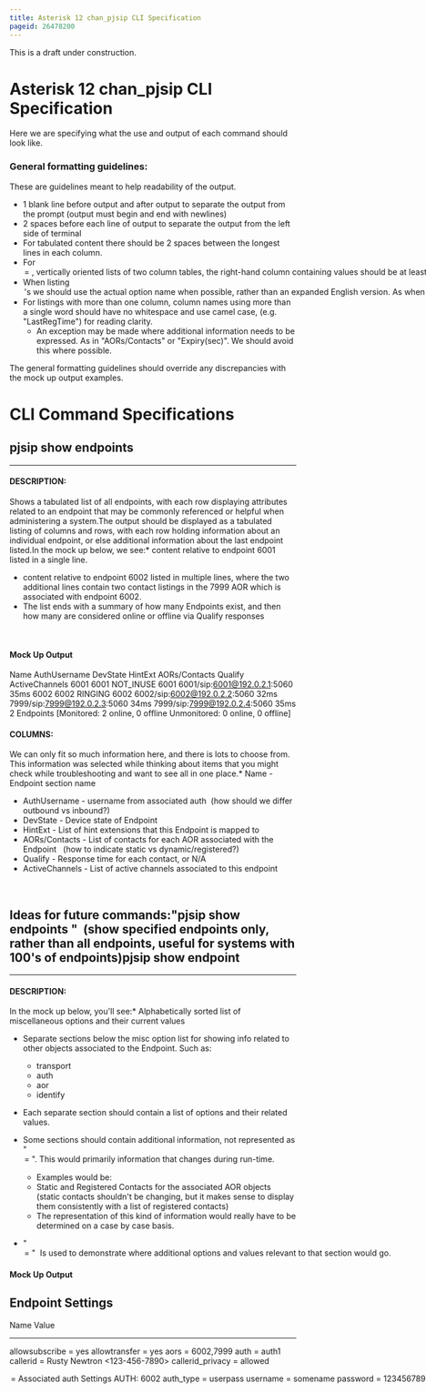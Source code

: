 ```yaml
---
title: Asterisk 12 chan_pjsip CLI Specification
pageid: 26478200
---
```


This is a draft under construction.

Asterisk 12 chan\_pjsip CLI Specification
=========================================

Here we are specifying what the use and output of each command should look like.

### General formatting guidelines:

These are guidelines meant to help readability of the output.

* 1 blank line before output and after output to separate the output from the prompt (output must begin and end with newlines)
* 2 spaces before each line of output to separate the output from the left side of terminal
* For tabulated content there should be 2 spaces between the longest lines in each column.
* For <option> = <value> , vertically oriented lists of two column tables, the right-hand column containing values should be at least 2 spaces out from the longest option name.
* When listing <option>'s we should use the actual option name when possible, rather than an expanded English version. As when you expand it, you'll run into situations where it is not clear to a user which configuration option that listing relates to.
* For listings with more than one column, column names using more than a single word should have no whitespace and use camel case, (e.g. "LastRegTime") for reading clarity.
	+ An exception may be made where additional information needs to be expressed. As in "AORs/Contacts" or "Expiry(sec)". We should avoid this where possible.

The general formatting guidelines should override any discrepancies with the mock up output examples.

CLI Command Specifications
==========================

pjsip show endpoints
--------------------



---

#### DESCRIPTION:

Shows a tabulated list of all endpoints, with each row displaying attributes related to an endpoint that may be commonly referenced or helpful when administering a system.The output should be displayed as a tabulated listing of columns and rows, with each row holding information about an individual endpoint, or else additional information about the last endpoint listed.In the mock up below, we see:* content relative to endpoint 6001 listed in a single line.
* content relative to endpoint 6002 listed in multiple lines, where the two additional lines contain two contact listings in the 7999 AOR which is associated with endpoint 6002.
* The list ends with a summary of how many Endpoints exist, and then how many are considered online or offline via Qualify responses

 

#### Mock Up Output

Name AuthUsername DevState HintExt AORs/Contacts Qualify ActiveChannels
6001 6001 NOT\_INUSE 6001 6001/sip:6001@192.0.2.1:5060 35ms 
6002 6002 RINGING 6002 6002/sip:6002@192.0.2.2:5060 32ms <channel name>
 7999/sip:7999@192.0.2.3:5060 34ms
 7999/sip:7999@192.0.2.4:5060 35ms
2 Endpoints [Monitored: 2 online, 0 offline Unmonitored: 0 online, 0 offline] 

#### COLUMNS:

We can only fit so much information here, and there is lots to choose from. This information was selected while thinking about items that you might check while troubleshooting and want to see all in one place.* Name - Endpoint section name
* AuthUsername - username from associated auth  (how should we differ outbound vs inbound?)
* DevState - Device state of Endpoint
* HintExt - List of hint extensions that this Endpoint is mapped to
* AORs/Contacts - List of contacts for each AOR associated with the Endpoint   (how to indicate static vs dynamic/registered?)
* Qualify - Response time for each contact, or N/A
* ActiveChannels - List of active channels associated to this endpoint

 

**Ideas for future commands:**"pjsip show endpoints <comma-delimited list of endpoint names>"  (show specified endpoints only, rather than all endpoints, useful for systems with 100's of endpoints)pjsip show endpoint
-------------------



---

#### DESCRIPTION:

In the mock up below, you'll see:* Alphabetically sorted list of miscellaneous options and their current values
* Separate sections below the misc option list for showing info related to other objects associated to the Endpoint. Such as:  

	+ transport
	+ auth
	+ aor
	+ identify
* Each separate section should contain a list of options and their related values.
* Some sections should contain additional information, not represented as "<option> = <value>". This would primarily information that changes during run-time.   

	+ Examples would be:
	+ Static and Registered Contacts for the associated AOR objects (static contacts shouldn't be changing, but it makes sense to display them consistently with a list of registered contacts)
	+ The representation of this kind of information would really have to be determined on a case by case basis.
* "<option> = <value>"  Is used to demonstrate where additional options and values relevant to that section would go.
#### Mock Up Output

Endpoint Settings
----------------
Name Value
------ -------
allowsubscribe = yes 
allowtransfer = yes
aors = 6002,7999
auth = auth1
callerid = Rusty Newtron <123-456-7890>
callerid\_privacy = allowed
<option> = <value>


Associated auth Settings
--------------
AUTH: 6002

auth\_type = userpass
username = somename
password = 123456789
<option> = <value>

Associated aor Settings
--------------
AOR: 6002

<option> = <value>
Static Contacts:
 N/A
Registered Contacts:
 sip:6002:@1.2.3.4.com:5060

AOR: 7999

qualify\_frequency = 60
<option> = <value>
Static Contacts:
 sip:7999@1.2.3.4.com:5060
Registered Contacts:
 N/A 

 

### pjsip show registrations



---

#### DESCRIPTION:

A tabulated listing of all registrations configured in pjsip, where each row shows a single registration and various attributes about that registration.

* Note that the list ends with a summary of how many total registrations exist, and how many are registered vs not registered.

#### Mock Up Output

Name AuthUsername Host Expiry(sec) State LastRegTime InOut
mytrunk1 123456789 gw1.example.us:5060 3600 Registered Wed, 18 Sep 2013 21:59:17 Outbound
mytrunk2 123456789 gw2.example.us:5060 3600 Registered Wed, 18 Sep 2013 21:59:16 Outbound
6001 6001 192.168.0.5 3600 Not Registered Inbound

3 SIP registrations [2 Registered, 1 Not Registered]#### COLUMNS:

* Name - Name of the registration section
* AuthUsername - Username from associated auth configuration
* Host -  Host address, IP or Domain of the system we are registering to
* Expiry(sec) -  Seconds configured for registration expiry
* State - Registered, Registering, Not Registered
* LastRegTime - When the last registration happened for this registration
* InOut -  Inbound (registrations to aor objects) or Outbound (registration objects)

 

### pjsip show subscriptions



---

#### DESCRIPTION:

Tabulated list showing all subscriptions, with columns displaying attributes of each subscription.

* Note that the list ends with a summary of how many total subscriptions exist, and a distribution of types.

#### Mock Up Output:

Endpoint AOR Contact CallID Extension LastState Type Mailbox Expiry(sec) InOut
6001 6001 6001@192.168.0.5 <Call ID goes here> 6001@internal Idle pidf+xml <none> 600 Inbound
6001 6001 6001@192.168.0.5 <Call ID goes here> <none> <none> mwi 6001 3600 Inbound

2 active SIP subscriptions[ 1 of type "pidf+xml", 1 of type "mwi"]#### COLUMNS:

* Endpoint - What endpoint is subscribing
* AOR - What AOR the contact is associated with
* Contact - What contact is specifically responsible for the subscription
* Call ID - The SIP Call ID
* Extension - For subscription types, such as presence, this shows the associated dialplan extension.
* LastState - For subscription types with a state, show the last state.
* Type - The type of subscription
* Mailbox - For MWI subscription type, the associated mailbox
* Expiry(sec) - Subscription expiration time in seconds
* InOut -  Inbound or Outbound

### pjsip show settings



---

#### DESCRIPTION:

 List of all pjsip global and system wide settings configured. Includes ACLs since they apply to all PJSIP traffic.

 

In the mock up below, you'll see:* Separate sections showing settings from objects that have a "global" effect in terms of PJSIP.  

	+ global
	+ system
	+ acl
* Each section should contain a list of options and their related values.
* "<option> = <value>"  Is used to demonstrate where additional options and values relevant to that section would go.
* ACL settings are displayed since they affect all PJSIP traffic.

#### Mock Up Ouput:

Global Settings
-----------------
maxforwards = 70
useragent = Asterisk SVN-branch-12-r399268
<option> = <value>

System Settings
-----------------
timert1 = 500
timerb = 3200 
compactheaders = no 
threadpool\_initial\_size = 0
threadpool\_auto\_increment = 5
threadpool\_idle\_timeout = 60
threadpool\_max\_size = 0
<option> = <value>

Access Control List Settings
----------------------------
ACL: example\_named\_acl1

 0: deny - 0.0.0.0/0.0.0.0
 1: allow - 209.16.236.0/255.255.255.255
 2: allow - 209.16.236.1/255.255.255.255

ACL: example\_named\_acl2

 0: allow - 0.0.0.0/0.0.0.0
 1: deny - 10.24.20.171/255.255.255.255
 2: deny - 10.24.20.103/255.255.255.255
 3: deny - 209.16.236.1/255.255.255.255

